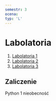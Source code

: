 ```yaml
---
semestr: 3
ocena: 
typ: 'L'
---
```


# Labolatoria
1. [Labolatoria 1](/Notatki/Semestr%203/Podstawy%20przetwarzania%20sygnałów/Labolatoria/Labolatoria%201/Labolatoria%201.md)
2. [Labolatoria 2](/Notatki/Semestr%203/Podstawy%20przetwarzania%20sygnałów/Labolatoria/Labolatoria%202/Labolatoria%202.md)
3. [Labolatoria 3](Notatki/Semestr%203/Podstawy%20przetwarzania%20sygnałów/Labolatoria/Labolatoria%203/Labolatoria%203.md)

## Zaliczenie
Python
1 nieobecność
